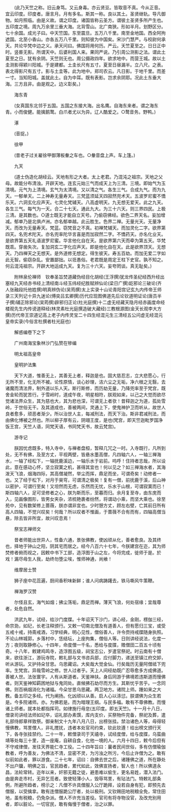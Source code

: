 <!-- { "loadSidebar": true } -->
　　(此乃天竺之称。旧云身笃。又云身毒。亦云贤豆。皆取音不真。今从正音。宜云印度。印度者。唐言月。月有多名。斯其一称。良以其土。圣贤继轨。导凡御物。如月照临。由是义故。谓之印度。诸国皆称云圣方。谓彼土圣贤多所产生也。五印度之境。周九万余里三垂大海。北背雪山。北广南狭。形如半月。划野区分。七十余国。成光子曰。中天竺国。东至震旦。五万八千里。南至金地国。西全阿拘遮国。北至小香山。亦各五万八千里。则知彼为中国矣。宋沙门慧严。与校尉何承天。共论华梵中边之义。承天问曰。佛国将用何历。严云。天竺夏至之。日日正中时。竖晷无影。所谓天中。后婆利国人来。果同严说。乃引周公测影之法。谓此土夏至之日。犹有余阴。天竺则无也。周公摄政四年。欲求地中。而营王城。故以土圭测影得颖川阳城。于是建都。土圭长尺有五寸。夏至日昼漏半。立八尺。之表。表北得影尺有五寸。影与土圭等。此为地中。郑司农云。凡日影。于地千里。而差一寸。当知阳城。盖就此土。自为中耳。既有表影。岂求余阴耶。况此土东垂大海。三方且非。由是观之。边义彰矣。)

　　海东青

　　(女真国东北邻于五国。五国之东接大海。出名鹰。自海东来者。谓之海东青。小而俊健。能擒鹅鹜。白爪者尤以为异。辽人酷爱之。○鹜音务。野鸭。)

　　涿

　　(音捉。)

　　徐甲

　　(昔老子过关雇徐甲御薄板軬之车也。○軬音盘上声。车上篷。)

　　九天

　　(道士伪造化胡经云。天地有形之大者。太上老君。乃混沌之祖宗。天地之父母。故能分布清浊。开辟天地。连玄元始三气而成天上为三清。三境。即始气为玉清境。元气为上清境。玄气为太清境。又以清之气。各生三气。合成九气。而为九天。一郁单天。二上神寿无量寿天。三梵蓝须延天四寂然兜术天。五波罗尼蜜不憍乐天。六洞玄化应声天。七灵化梵辅天。八高虚明天。九无想无爱天。此之九天。各生三气。每气为一天。合二十七天。通此九大。为三十六天。则三界四民。上极三清。是其数也。○道士既无才能自立天号。乃偷窃佛经。欲色二界天名。妄加增减。郁单乃是北俱卢洲。亦名郁单越。此云胜生。色界二禅。无量光天。无量净天。而改为无量寿天。梵蓝。窃梵音之不真。初禅梵辅天。而加灵化二字。欲界第四天。名兜术陀天。亦名兜率陀华言喜是而加寂然二字。不憍药天。亦名化业天。是欲界第五天礼语波罗尼蜜。华言他化自在天。是欲界第六天而牵为第五天。华梵既乖。穿凿失次。复加洞玄二字化应声天。即是他化自在天。此是欲界顶天。无想天。乃四禅天之无想天。是外道修无想定。得生彼天。寿五百劫。而加无爱二字如此无智。偷窃杂乱。安置鄙拙。以诳愚俗。老君既是周定王柱下史官。孰不知之。何云混沌祖宗。开辟大地运成九天。复为三十六天。妄夸罔谈。真无耻矣。)

　　附林泉伦禅师　钦奉圣旨焚道藏伪经目化胡经(王浮撰)犹龙传圣纪经西升经出塞经九天经赤书经上清经南斗经玉纬经纪胜赋辨仙论(梁日广撰)龁邪论三破论(齐人张融段托他姓撰)明真辨伪论(吴筠撰)太上实录十山论青阳宫记玄九内传帝王师录三天列记十异九迷论(傅奕吕玄卿撰)历代应现图佛道先后论钦道明证论(唐员半子撰)辅正除邪论(吴筠撰)辟邪归正论(杜光庭撰)十二虚无经藏天隐月经赤画度命经楼观先生内传谤道释经(林灵素杜光庭撰造破大藏经)三教根源图(金天长观李大方撰)历代帝王崇道记高上老子内传灵宝二十四生经混元生三清经五公问虚无经混元皇帝实录(今俗言杜撰者杜光庭也)

　　解惑编卷下之下

　　广州南海宝象林沙门弘赞在犙编

　　明太祖高皇帝

　　皇明护法集

　　天下大道，惟善无上，其善无上者，释迦是也。固大慈忍志，立大悲愿心，行无所不至，化无所不被。论性原情，谈心妙理，洁六尘之无垢，净六根之无翳，去诸魔而清法界，制外道以乐人天。斯行斯修，而历劫无量，乃降兜率至于梵宫，既舍金轮而犹苦行。于雪岭时，道成午夜，明星相符，朕观如来，以己之大觉而欲尽觉诸法界众生，其为慈也大，其为悲也深，可谓无上者欤！昔释迦之为道，孤处雪岭，于世俗无干。及其道成也，善被两间，灵通上下，使鬼神护卫而听从，故世人良者愈多，顽恶者渐少。所以治世人主，每减刑法，而天下治。斯非君减刑法，而由佛化博被之然也。所以柳子厚有云，阴翊王度，是也(梵宫，即天竺迦毗罗国净饭王宫，天竺人语，同梵天语，书同梵天书，故云梵宫)。

　　游寺记

　　朕因忧虑既多，特入寺中，与禅者盘桓，暂释几冗之一时。入寺既行，凡所到处，无不有佛，及至方丈，平视两壁，皆悬水墨高僧，凡四轴六人，一轴三禅海水，一轴了经松下，一轴抚鹿溪边，一轴乐水于岩前。呜呼！住持者志哉，所以设此，意在感动心怀，坚立寂寞之机，甚得其宜也！何以见之？如三禅海水者，其海泼天飞浪，烟海四际，其高僧凝然，举尘而挥，鼎足而坐，可谓奇矣！动修者一也。又了经于松下，对月于昊穹，可谓清之极矣！复有一僧，前抚鹿于溪，后山神以密护，可谓行至矣！又坦然而无虑，乐然而无忧，乐水于山根，可谓寂寞而已！斯四轴六人，足可坚修者之心，朕为斯而乐，至暮而归。余月复至寺，由东庑而入，见画像图形，皆男女夹杂，浓梳艳裹者纷然，将谓动小乘，而坚大乘也。徐至苑中，见有数架修上蔷薇，朕亦谓非宜也。少时憩方丈，顾左右壁，亡其前日所有高人四轴，不觉兴叹矣！何哉？所以叹者不惟画，于蔷薇不合有而有，四轴高僧当悬，除去皆非所宜，故兴叹息焉！

　　祭宝志禅师文

　　昔者师能出世异人，性备六通，景张佛教，使凶顽从化，善者愈良。及其终也，择地于钟山之阳，阴其宅而居之。经今八百六十七年，今朕建宫在迩，其为师焚修者俯而视之，因敕中书下工部，造浮图于山之左，今将完成，徙师于是。於戏！漏尽毋生人我，劫终勿堕尘埃，惟师神通，尚飨！

　　维摩居士赞

　　狮子座中花蕊遍，厨间香积味新鲜；谁人问病踌躇去，铁马嘶风牛策鞭。

　　禅海罗汉赞

　　尔怪且玄，海气如烟；拂尘荡垢，鼎足而禅。薄天飞浪，何处宿缘；宜哉尊者，处危自然。

　　洪武九年，试经，给沙门度牒。十年诏天下沙门，讲心经，金刚，楞伽三经，命宗泐，如玘，长老注释颁行。又敕一切南北僧及有道善人，但有愿归三宝，或受五戒十戒，持斋戒酒，习学经典，明心见性，僧俗善人，许令赍持戒牒随身执照。不论山林城郭，乡落村中，恁结坛，上座拘集，僧俗人等。日则讲经说法，化度一方；夜则取静修心。十四年，命度僧一千名，悉给与度牒，赡僧田二百五十顷有奇。十八年，敕建鸡鸣寺，造浮图五级，祠宝志公，岁遣官祭祀。时云南有十僧来，欲往浙江，游玩寺院，敕礼部与文书咨兵部，应付脚力，递送至镇江府交卸，听从游玩。又护持朵甘思。乌思藏诏。大矣哉大觉金仙。行矣哉历无量阿僧祗下兜率。生梵宫。异哉雪岭之修。世人过者乎。天上人间经劫既广忍辱愈多方成佛道。善被人世。法张寰宇。人有从斯道者。天鉴神扶。身后同游于佛境若违斯道而慢佛者。则天鉴神知羁困地狱与鬼同处。直候拂石劫尽而方生。其斯忧乎苦乎。一念同佛。则百祸烟消化为诸福。今朵甘思乌思藏。两卫地方。诸院上师。踵如来之大教。备五印之多经。代为阐扬。化凶顽以从善。启人心以涤愆。朕谓佛为众生若是。今多院诸师。亦。为佛若是。而为暗理王纲。与民多福。敢有不尊佛教。而慢诸上师者。就本处都指挥司。如律施行毋怠(五印度。即五天竺)。十一月十八日，僧录司讲经法师如玘卒，诏礼部办素馔，库内支价，买祭物件完备，祭祀及葬，遣礼部侍郎章祥致祭。御亲制文十九年八月八日，出榜张挂。禁治诸色人等，毋得轻慢佛教，骂詈僧人，非礼搅扰，违者本处官司约束，钦此钦遵！给出榜文颁行天下，各寺张挂禁约。二十一年，敕僧录司于天禧寺，试经度僧，给与度牒，乌蛮曲靖等处每三十里，造一座庵，自耕自食，化他一境的人。六月十四日，敕今后但有不守戒律僧，发往天界能仁寺工役。二十四年旨曰：曩者民间世俗，多有仿僧瑜伽教者，呼为善友，为佛法不清，显密不灵，为污浊之所污，今后止许僧为之。敢有似前如此者，罪以游食。二十七年，诏曰：自佛去世之后，诸踵佛之道，所在静处不出户牖，明佛之旨，官民趋者，累代如此，效佛宣扬者，智人也！所以佛道永昌，法轮常转。迩年以来，奸邪无籍之徒，避患难以偷生，更名易姓，潜入法门。由是奔走市村，无异乞觅者。致使轻薄小人，毁辱骂詈，有玷法门。特敕礼部条例，所避所趋者，榜示之：凡僧不许具僧服入公厅跪拜，设若自身有犯，即预先去僧服，以受擒拿。敢有连僧服跪公厅者，处以极刑。又钦赐田地税粮全免，常住田地，虽有税粮，仍免杂派。僧人不许充当差役。官司有将寺物没官，及改充别用者，即以脏论。一切官民，敢有侮慢于僧者，治之以罪。

